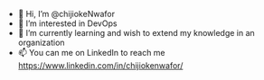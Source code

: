 - 👋 Hi, I’m @chijiokeNwafor
- 👀 I’m interested in DevOps
- 🌱 I’m currently learning and wish to extend my knowledge in an organization
- 📫 You can me on LinkedIn to reach me https://www.linkedin.com/in/chijiokenwafor/

<!---
chijiokeNwafor/chijiokeNwafor is a ✨ special ✨ repository because its `README.md` (this file) appears on your GitHub profile.
You can click the Preview link to take a look at your changes.
--->
